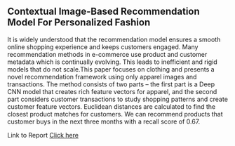## Contextual Image-Based Recommendation Model For Personalized Fashion

It is widely understood that the recommendation model ensures a smooth online shopping experience and keeps customers engaged. Many recommendation methods in e-commerce use product and customer metadata which is continually evolving. This leads to inefficient and rigid models that do not scale.This paper focuses on clothing and presents a novel recommendation framework using only apparel images and transactions. The method consists of two parts – the first part is a Deep CNN model that creates rich feature vectors for apparel, and the second part considers customer transactions to study shopping patterns and create customer feature vectors. Euclidean distances are calculated to find the closest product matches for customers. We can recommend products that customer buys in the next three months with a recall score of 0.67.

Link to Report [Click here](https://drive.google.com/file/d/15YNOmWy-fewC_2LbX1d6yhDKr9zCWUfy/view?usp=sharing)
